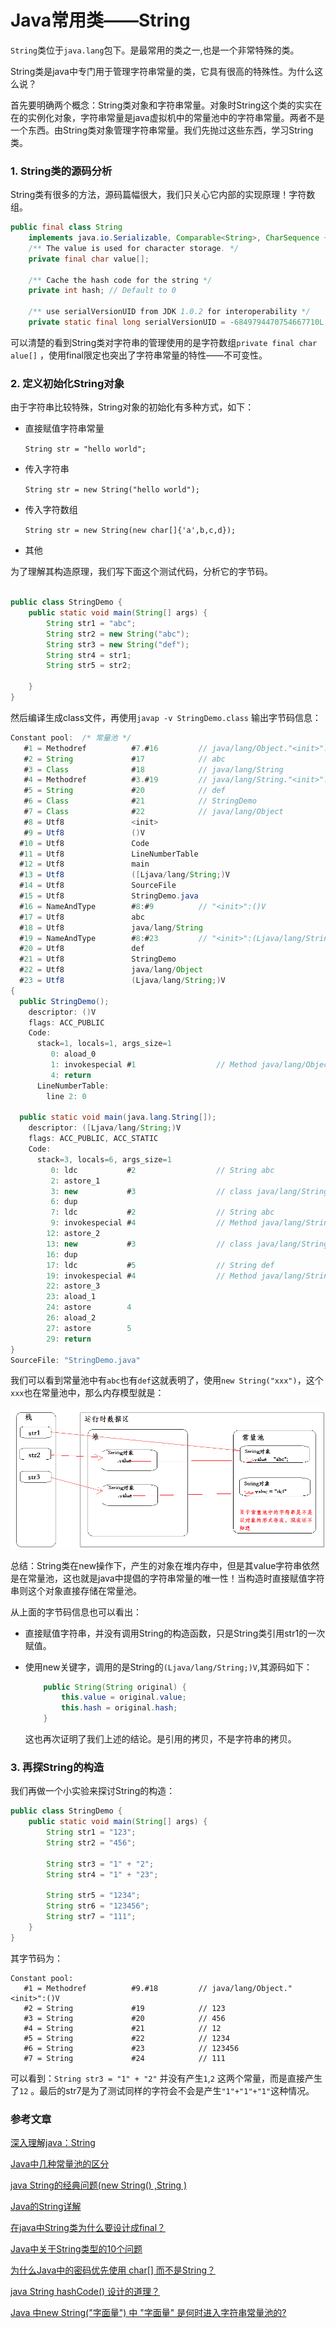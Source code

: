 # Java常用类——String

```String```类位于```java.lang```包下。是最常用的类之一,也是一个非常特殊的类。

String类是java中专门用于管理字符串常量的类，它具有很高的特殊性。为什么这么说？

首先要明确两个概念：String类对象和字符串常量。对象时String这个类的实实在在的实例化对象，字符串常量是java虚拟机中的常量池中的字符串常量。两者不是一个东西。由String类对象管理字符串常量。我们先抛过这些东西，学习String类。

### 1. String类的源码分析

   String类有很多的方法，源码篇幅很大，我们只关心它内部的实现原理！字符数组。

```java
public final class String
    implements java.io.Serializable, Comparable<String>, CharSequence {
    /** The value is used for character storage. */
    private final char value[];

    /** Cache the hash code for the string */
    private int hash; // Default to 0

    /** use serialVersionUID from JDK 1.0.2 for interoperability */
    private static final long serialVersionUID = -6849794470754667710L;
```

可以清楚的看到String类对字符串的管理使用的是字符数组```private final char alue[]``` ，使用final限定也突出了字符串常量的特性——不可变性。

### 2. 定义初始化String对象

由于字符串比较特殊，String对象的初始化有多种方式，如下：

- 直接赋值字符串常量

  ```String str = "hello world";```

- 传入字符串

  ```String str = new String("hello world");```

- 传入字符数组

  ```String str = new String(new char[]{'a',b,c,d});```

- 其他

为了理解其构造原理，我们写下面这个测试代码，分析它的字节码。

```java

public class StringDemo {
	public static void main(String[] args) {
		String str1 = "abc";
		String str2 = new String("abc");
		String str3 = new String("def");
		String str4 = str1;
		String str5 = str2;
		
	}
}
```

然后编译生成class文件，再使用```javap -v StringDemo.class``` 输出字节码信息：

```java
Constant pool:  /* 常量池 */
   #1 = Methodref          #7.#16         // java/lang/Object."<init>":()V
   #2 = String             #17            // abc
   #3 = Class              #18            // java/lang/String
   #4 = Methodref          #3.#19         // java/lang/String."<init>":(Ljava/lang/String;)V
   #5 = String             #20            // def
   #6 = Class              #21            // StringDemo
   #7 = Class              #22            // java/lang/Object
   #8 = Utf8               <init>
   #9 = Utf8               ()V
  #10 = Utf8               Code
  #11 = Utf8               LineNumberTable
  #12 = Utf8               main
  #13 = Utf8               ([Ljava/lang/String;)V
  #14 = Utf8               SourceFile
  #15 = Utf8               StringDemo.java
  #16 = NameAndType        #8:#9          // "<init>":()V
  #17 = Utf8               abc
  #18 = Utf8               java/lang/String
  #19 = NameAndType        #8:#23         // "<init>":(Ljava/lang/String;)V
  #20 = Utf8               def
  #21 = Utf8               StringDemo
  #22 = Utf8               java/lang/Object
  #23 = Utf8               (Ljava/lang/String;)V
{
  public StringDemo();
    descriptor: ()V
    flags: ACC_PUBLIC
    Code:
      stack=1, locals=1, args_size=1
         0: aload_0
         1: invokespecial #1                  // Method java/lang/Object."<init>":()V
         4: return
      LineNumberTable:
        line 2: 0

  public static void main(java.lang.String[]);
    descriptor: ([Ljava/lang/String;)V
    flags: ACC_PUBLIC, ACC_STATIC
    Code:
      stack=3, locals=6, args_size=1
         0: ldc           #2                  // String abc
         2: astore_1
         3: new           #3                  // class java/lang/String
         6: dup
         7: ldc           #2                  // String abc
         9: invokespecial #4                  // Method java/lang/String."<init>":(Ljava/lang/String;)V
        12: astore_2
        13: new           #3                  // class java/lang/String
        16: dup
        17: ldc           #5                  // String def
        19: invokespecial #4                  // Method java/lang/String."<init>":(Ljava/lang/String;)V
        22: astore_3
        23: aload_1
        24: astore        4
        26: aload_2
        27: astore        5
        29: return
}
SourceFile: "StringDemo.java"
```

我们可以看到常量池中有```abc```也有```def```这就表明了，使用```new String("xxx")```，这个```xxx```也在常量池中，那么内存模型就是：

![String构造内存模型](https://raw.githubusercontent.com/codeWangHub/JavaNote/base/Java_SE_Base/commonClasses/String/String%E7%9A%84%E6%9E%84%E9%80%A0%E6%A8%A1%E5%9E%8B.png)

总结：String类在new操作下，产生的对象在堆内存中，但是其value字符串依然是在常量池，这也就是java中提倡的字符串常量的唯一性！当构造时直接赋值字符串则这个对象直接存储在常量池。

从上面的字节码信息也可以看出：

- 直接赋值字符串，并没有调用String的构造函数，只是String类引用str1的一次赋值。

- 使用new关键字，调用的是String的```(Ljava/lang/String;)V```,其源码如下：

  ``````java
      public String(String original) {
          this.value = original.value;
          this.hash = original.hash;
      }
  ``````

  这也再次证明了我们上述的结论。是引用的拷贝，不是字符串的拷贝。

### 3. 再探String的构造

我们再做一个小实验来探讨String的构造：

```java
public class StringDemo {
	public static void main(String[] args) {
		String str1 = "123";
		String str2 = "456";
		
		String str3 = "1" + "2";
		String str4 = "1" + "23";
		
		String str5 = "1234";
		String str6 = "123456";
		String str7 = "111";
	}
}
```

其字节码为：

```shell
Constant pool:
   #1 = Methodref          #9.#18         // java/lang/Object."<init>":()V
   #2 = String             #19            // 123
   #3 = String             #20            // 456
   #4 = String             #21            // 12
   #5 = String             #22            // 1234
   #6 = String             #23            // 123456
   #7 = String             #24            // 111
```

可以看到：```String str3 = "1" + "2"``` 并没有产生```1```,```2``` 这两个常量，而是直接产生了```12``` 。最后的str7是为了测试同样的字符会不会是产生```"1"+"1"+"1"```这种情况。













### 参考文章

[深入理解java：String   ](http://www.cnblogs.com/ITtangtang/p/3976820.html)

[Java中几种常量池的区分](http://www.cnblogs.com/holos/p/6603379.html)

[java String的经典问题(new String() ,String )](http://blog.csdn.net/niguang09/article/details/7017578)

[Java的String详解](http://longpo.iteye.com/blog/2199493)

[在java中String类为什么要设计成final？](https://www.zhihu.com/question/31345592)

[Java中关于String类型的10个问题](http://www.importnew.com/12845.html)

[为什么Java中的密码优先使用 char[] 而不是String？](https://www.zhihu.com/question/36734157)

[java String hashCode() 设计的道理？](https://www.zhihu.com/question/24381016)

[Java 中new String("字面量") 中 "字面量" 是何时进入字符串常量池的?](https://www.zhihu.com/question/55994121)

